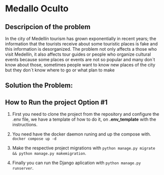 # **Medallo Oculto**
## **Descripcion of the problem**
In the city of Medellín tourism has grown exponentially in recent years; the information that the tourists receive about some touristic places is fake and this information is desorganized.
The problem not only affects a those who visit Medellín, it also affects tour guides or people who organize cultural events because some places or events are not so popular and many don´t know about those, sometimes people want to know new places of the city but they don´t know where to go or what plan to make
## Solution the Problem: ##

## How to Run the project Option #1 ##

1. First you need to clone the project from the repository and configure the .env file, we have a template of how to do it, on **.env_template** with the instructions.

2. You need have the docker daemon runing and up the compose with. `docker compose up -d`

3. Make the respective project migrations with `python manage.py migrate && python manage.py makemigration`.

4. Finally you can run the Django aplication with `python manage.py runserver`.

